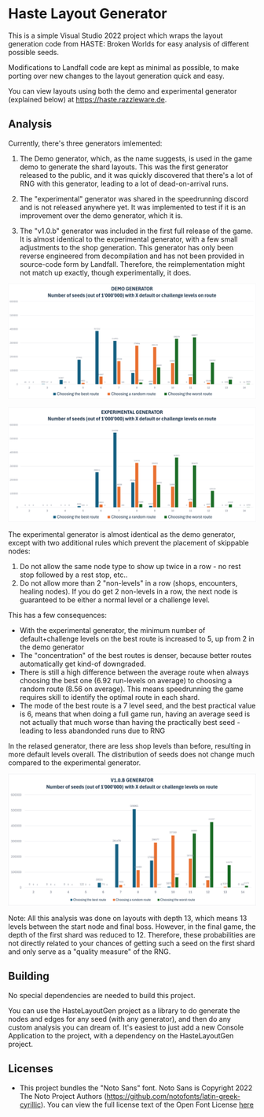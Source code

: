 # Haste Layout Generator

This is a simple Visual Studio 2022 project which wraps the layout generation code from HASTE: Broken Worlds for easy analysis of different possible seeds.

Modifications to Landfall code are kept as minimal as possible, to make porting over new changes to the layout generation quick and easy.

You can view layouts using both the demo and experimental generator (explained below) at <https://haste.razzleware.de>.

## Analysis

Currently, there's three generators imlemented:

1. The Demo generator, which, as the name suggests, is used in the game demo to generate the shard layouts. This was the first generator released to the public, and it was quickly discovered that there's a lot of RNG with this generator, leading to a lot of dead-on-arrival runs.

2. The "experimental" generator was shared in the speedrunning discord and is not released anywhere yet. It was implemented to test if it is an improvement over the demo generator, which it is.

3. The "v1.0.b" generator was included in the first full release of the game. It is almost identical to the experimental generator, with a few small adjustments to the shop generation. This generator has only been reverse engineered from decompilation and has not been provided in source-code form by Landfall. Therefore, the reimplementation might not match up exactly, though experimentally, it does.

![Demo Generation](media/demo_generator.png)

![Experimental Generation](media/experimental_generator.png)

The experimental generator is almost identical as the demo generator, except with two additional rules which prevent the placement of skippable nodes:

1) Do not allow the same node type to show up twice in a row - no rest stop followed by a rest stop, etc..
2) Do not allow more than 2 "non-levels" in a row (shops, encounters, healing nodes). If you do get 2 non-levels in a row, the next node is guaranteed to be either a normal level or a challenge level.

This has a few consequences:

- With the experimental generator, the minimum number of default+challenge levels on the best route is increased to 5, up from 2 in the demo generator
- The "concentration" of the best routes is denser, because better routes automatically get kind-of downgraded.
- There is still a high difference between the average route when always choosing the best one (6.92 run-levels on average) to choosing a random route (8.56 on average). This means speedrunning the game requires skill to identify the optimal route in each shard.
- The mode of the best route is a 7 level seed, and the best practical value is 6, means that when doing a full game run, having an average seed is not actually that much worse than having the practically best seed - leading to less abandonded runs due to RNG

In the relased generator, there are less shop levels than before, resulting in more default levels overall. The distribution of seeds does not change much compared to the experimental generator.

![v1.0.b Generation](media/v1.0.b_generator.png)

Note: All this analysis was done on layouts with depth 13, which means 13 levels between the start node and final boss. However, in the final game, the depth of the first shard was reduced to 12. Therefore, these probabilities are not directly related to your chances of getting such a seed on the first shard and only serve as a "quality measure" of the RNG.

## Building

No special dependencies are needed to build this project.

You can use the HasteLayoutGen project as a library to do generate the nodes and edges for any seed (with any generator), and then do any custom analysis you can dream of. It's easiest to just add a new Console Application to the project, with a dependency on the HasteLayoutGen project.

## Licenses

- This project bundles the "Noto Sans" font. Noto Sans is Copyright 2022 The Noto Project Authors (https://github.com/notofonts/latin-greek-cyrillic). You can view the full license text of the Open Font License [here](https://fonts.google.com/noto/specimen/Noto+Sans/license)